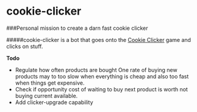 cookie-clicker
==============

###Personal mission to create a darn fast cookie clicker

#####cookie-clicker is a bot that goes onto the <a href="http://orteil.dashnet.org/cookieclicker/">Cookie Clicker</a> game and clicks on stuff.

<b>Todo</b>
- Regulate how often products are bought
  One rate of buying new products may to too slow when everything is cheap and also too fast when things get expensive.
- Check if opportunity cost of waiting to buy next product is worth not buying current available.
- Add clicker-upgrade capability
